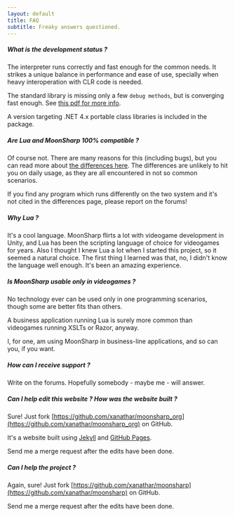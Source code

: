 ```yaml
---
layout: default
title: FAQ
subtitle: Freaky answers questioned.
---
```


##### What is the development status ?

The interpreter runs correctly and fast enough for the common needs. It strikes a unique balance in performance and ease of use, specially when heavy interoperation with CLR code is needed.

The standard library is missing only a few ``debug methods``, but is converging fast enough. See <a href="http://www.moonsharp.org/MoonSharpStdLib.pdf">this pdf for more info</a>.

A version targeting .NET 4.x portable class libraries is included in the package.



##### Are Lua and MoonSharp 100% compatible ?

Of course not. There are many reasons for this (including bugs), but you can read more about [the differences here](moonluadifferences.html).
The differences are unlikely to hit you on daily usage, as they are all encountered in not so common scenarios.

If you find any program which runs differently on the two system and it's not cited in the differences page, please report on the forums!


##### Why Lua ?

It's a cool language. MoonSharp flirts a lot with videogame development in Unity, and Lua has been the scripting language of choice for
videogames for years. Also I thought I knew Lua a lot when I started this project, so it seemed a natural choice. The first thing I learned was that,
no, I didn't know the language well enough. It's been an amazing experience.


##### Is MoonSharp usable only in videogames ?

No technology ever can be used only in one programming scenarios, though some are better fits than others. 

A business application running Lua is surely more common than videogames running XSLTs or Razor, anyway. 

I, for one, am using MoonSharp in business-line applications, and so can you, if you want.


##### How can I receive support ?

Write on the forums. Hopefully somebody - maybe me - will answer. 


##### Can I help edit this website ? How was the website built ?

Sure! Just fork [https://github.com/xanathar/moonsharp_org](https://github.com/xanathar/moonsharp_org) on GitHub.

It's a website built using [Jekyll](http://jekyllrb.com/) and [GitHub Pages](https://pages.github.com/). 

Send me a merge request after the edits have been done.


##### Can I help the project ?

Again, sure! Just fork [https://github.com/xanathar/moonsharp](https://github.com/xanathar/moonsharp) on GitHub.

Send me a merge request after the edits have been done.



        
		
		
		


